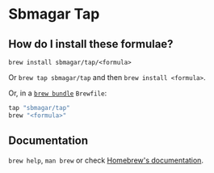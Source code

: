 # Sbmagar Tap

## How do I install these formulae?

`brew install sbmagar/tap/<formula>`

Or `brew tap sbmagar/tap` and then `brew install <formula>`.

Or, in a [`brew bundle`](https://github.com/Homebrew/homebrew-bundle) `Brewfile`:

```ruby
tap "sbmagar/tap"
brew "<formula>"
```

## Documentation

`brew help`, `man brew` or check [Homebrew's documentation](https://docs.brew.sh).
